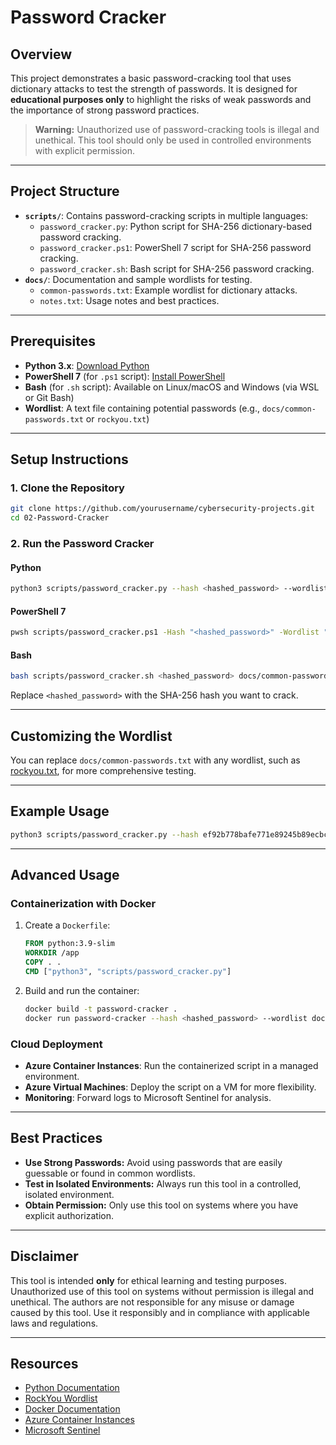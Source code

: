 # Password Cracker

## Overview

This project demonstrates a basic password-cracking tool that uses dictionary attacks to test the strength of passwords. It is designed for **educational purposes only** to highlight the risks of weak passwords and the importance of strong password practices.

> **Warning:** Unauthorized use of password-cracking tools is illegal and unethical. This tool should only be used in controlled environments with explicit permission.

---

## Project Structure

- **`scripts/`**: Contains password-cracking scripts in multiple languages:
  - `password_cracker.py`: Python script for SHA-256 dictionary-based password cracking.
  - `password_cracker.ps1`: PowerShell 7 script for SHA-256 password cracking.
  - `password_cracker.sh`: Bash script for SHA-256 password cracking.
- **`docs/`**: Documentation and sample wordlists for testing.
  - `common-passwords.txt`: Example wordlist for dictionary attacks.
  - `notes.txt`: Usage notes and best practices.

---

## Prerequisites

- **Python 3.x**: [Download Python](https://www.python.org/downloads/)
- **PowerShell 7** (for `.ps1` script): [Install PowerShell](https://learn.microsoft.com/en-us/powershell/scripting/install/installing-powershell)
- **Bash** (for `.sh` script): Available on Linux/macOS and Windows (via WSL or Git Bash)
- **Wordlist**: A text file containing potential passwords (e.g., `docs/common-passwords.txt` or `rockyou.txt`)

---

## Setup Instructions

### 1. Clone the Repository

```bash
git clone https://github.com/yourusername/cybersecurity-projects.git
cd 02-Password-Cracker
```

### 2. Run the Password Cracker

#### Python

```bash
python3 scripts/password_cracker.py --hash <hashed_password> --wordlist docs/common-passwords.txt
```

#### PowerShell 7

```bash
pwsh scripts/password_cracker.ps1 -Hash "<hashed_password>" -Wordlist "docs/common-passwords.txt"
```

#### Bash

```bash
bash scripts/password_cracker.sh <hashed_password> docs/common-passwords.txt
```

Replace `<hashed_password>` with the SHA-256 hash you want to crack.

---

## Customizing the Wordlist

You can replace `docs/common-passwords.txt` with any wordlist, such as [rockyou.txt](https://github.com/brannondorsey/naive-hashcat/releases/download/data/rockyou.txt), for more comprehensive testing.

---

## Example Usage

```bash
python3 scripts/password_cracker.py --hash ef92b778bafe771e89245b89ecbc08a44a4e166c06659911881f383d4473e94f --wordlist docs/common-passwords.txt
```

---

## Advanced Usage

### Containerization with Docker

1. Create a `Dockerfile`:

    ```dockerfile
    FROM python:3.9-slim
    WORKDIR /app
    COPY . .
    CMD ["python3", "scripts/password_cracker.py"]
    ```

2. Build and run the container:

    ```bash
    docker build -t password-cracker .
    docker run password-cracker --hash <hashed_password> --wordlist docs/common-passwords.txt
    ```

### Cloud Deployment

- **Azure Container Instances**: Run the containerized script in a managed environment.
- **Azure Virtual Machines**: Deploy the script on a VM for more flexibility.
- **Monitoring**: Forward logs to Microsoft Sentinel for analysis.

---

## Best Practices

- **Use Strong Passwords:** Avoid using passwords that are easily guessable or found in common wordlists.
- **Test in Isolated Environments:** Always run this tool in a controlled, isolated environment.
- **Obtain Permission:** Only use this tool on systems where you have explicit authorization.

---

## Disclaimer

This tool is intended **only** for ethical learning and testing purposes. Unauthorized use of this tool on systems without permission is illegal and unethical. The authors are not responsible for any misuse or damage caused by this tool. Use it responsibly and in compliance with applicable laws and regulations.

---

## Resources

- [Python Documentation](https://docs.python.org/3/)
- [RockYou Wordlist](https://github.com/brannondorsey/naive-hashcat/releases/download/data/rockyou.txt)
- [Docker Documentation](https://docs.docker.com/)
- [Azure Container Instances](https://learn.microsoft.com/en-us/azure/container-instances/)
- [Microsoft Sentinel](https://learn.microsoft.com/en-us/azure/sentinel/)